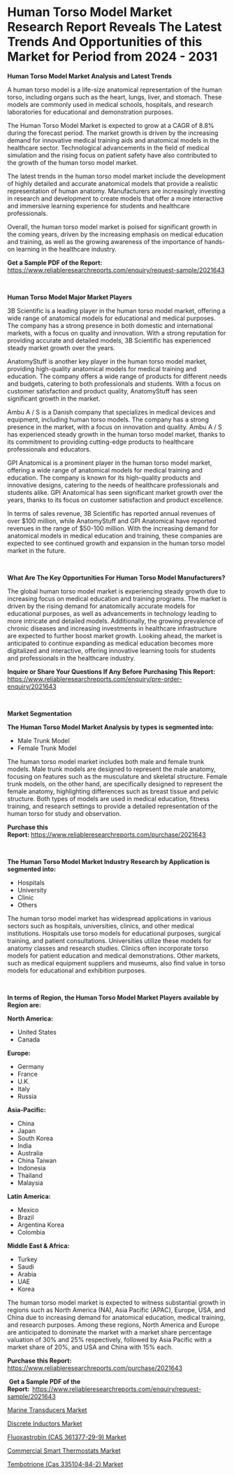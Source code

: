 <p><h1>Human Torso Model Market Research Report Reveals The Latest Trends And Opportunities of this Market for Period from 2024 - 2031</h1></p><p><strong>Human Torso Model Market Analysis and Latest Trends</strong></p>
<p><p>A human torso model is a life-size anatomical representation of the human torso, including organs such as the heart, lungs, liver, and stomach. These models are commonly used in medical schools, hospitals, and research laboratories for educational and demonstration purposes.</p><p>The Human Torso Model Market is expected to grow at a CAGR of 8.8% during the forecast period. The market growth is driven by the increasing demand for innovative medical training aids and anatomical models in the healthcare sector. Technological advancements in the field of medical simulation and the rising focus on patient safety have also contributed to the growth of the human torso model market.</p><p>The latest trends in the human torso model market include the development of highly detailed and accurate anatomical models that provide a realistic representation of human anatomy. Manufacturers are increasingly investing in research and development to create models that offer a more interactive and immersive learning experience for students and healthcare professionals.</p><p>Overall, the human torso model market is poised for significant growth in the coming years, driven by the increasing emphasis on medical education and training, as well as the growing awareness of the importance of hands-on learning in the healthcare industry.</p></p>
<p><strong>Get a Sample PDF of the Report:&nbsp;</strong> <a href="https://www.reliableresearchreports.com/enquiry/request-sample/2021643">https://www.reliableresearchreports.com/enquiry/request-sample/2021643</a></p>
<p>&nbsp;</p>
<p><strong>Human Torso Model Major Market Players</strong></p>
<p><p>3B Scientific is a leading player in the human torso model market, offering a wide range of anatomical models for educational and medical purposes. The company has a strong presence in both domestic and international markets, with a focus on quality and innovation. With a strong reputation for providing accurate and detailed models, 3B Scientific has experienced steady market growth over the years.</p><p>AnatomyStuff is another key player in the human torso model market, providing high-quality anatomical models for medical training and education. The company offers a wide range of products for different needs and budgets, catering to both professionals and students. With a focus on customer satisfaction and product quality, AnatomyStuff has seen significant growth in the market.</p><p>Ambu A / S is a Danish company that specializes in medical devices and equipment, including human torso models. The company has a strong presence in the market, with a focus on innovation and quality. Ambu A / S has experienced steady growth in the human torso model market, thanks to its commitment to providing cutting-edge products to healthcare professionals and educators.</p><p>GPI Anatomical is a prominent player in the human torso model market, offering a wide range of anatomical models for medical training and education. The company is known for its high-quality products and innovative designs, catering to the needs of healthcare professionals and students alike. GPI Anatomical has seen significant market growth over the years, thanks to its focus on customer satisfaction and product excellence.</p><p>In terms of sales revenue, 3B Scientific has reported annual revenues of over $100 million, while AnatomyStuff and GPI Anatomical have reported revenues in the range of $50-100 million. With the increasing demand for anatomical models in medical education and training, these companies are expected to see continued growth and expansion in the human torso model market in the future.</p></p>
<p>&nbsp;</p>
<p><strong>What Are The Key Opportunities For Human Torso Model Manufacturers?</strong></p>
<p><p>The global human torso model market is experiencing steady growth due to increasing focus on medical education and training programs. The market is driven by the rising demand for anatomically accurate models for educational purposes, as well as advancements in technology leading to more intricate and detailed models. Additionally, the growing prevalence of chronic diseases and increasing investments in healthcare infrastructure are expected to further boost market growth. Looking ahead, the market is anticipated to continue expanding as medical education becomes more digitalized and interactive, offering innovative learning tools for students and professionals in the healthcare industry.</p></p>
<p><strong>Inquire or Share Your Questions If Any Before Purchasing This Report:</strong> <a href="https://www.reliableresearchreports.com/enquiry/pre-order-enquiry/2021643">https://www.reliableresearchreports.com/enquiry/pre-order-enquiry/2021643</a></p>
<p>&nbsp;</p>
<p><strong>Market Segmentation</strong></p>
<p><strong>The Human Torso Model Market Analysis by types is segmented into:</strong></p>
<p><ul><li>Male Trunk Model</li><li>Female Trunk Model</li></ul></p>
<p><p>The human torso model market includes both male and female trunk models. Male trunk models are designed to represent the male anatomy, focusing on features such as the musculature and skeletal structure. Female trunk models, on the other hand, are specifically designed to represent the female anatomy, highlighting differences such as breast tissue and pelvic structure. Both types of models are used in medical education, fitness training, and research settings to provide a detailed representation of the human torso for study and observation.</p></p>
<p><strong>Purchase this Report:&nbsp;</strong><a href="https://www.reliableresearchreports.com/purchase/2021643">https://www.reliableresearchreports.com/purchase/2021643</a></p>
<p>&nbsp;</p>
<p><strong>The Human Torso Model Market Industry Research by Application is segmented into:</strong></p>
<p><ul><li>Hospitals</li><li>University</li><li>Clinic</li><li>Others</li></ul></p>
<p><p>The human torso model market has widespread applications in various sectors such as hospitals, universities, clinics, and other medical institutions. Hospitals use torso models for educational purposes, surgical training, and patient consultations. Universities utilize these models for anatomy classes and research studies. Clinics often incorporate torso models for patient education and medical demonstrations. Other markets, such as medical equipment suppliers and museums, also find value in torso models for educational and exhibition purposes.</p></p>
<p>&nbsp;</p>
<p><strong>In terms of Region, the Human Torso Model Market Players available by Region are:</strong></p>
<p>
    <p> <strong> North America: </strong>
        <ul>
            <li>United States</li>
            <li>Canada</li>
        </ul>
        </p> 
    <p> <strong> Europe: </strong>
        <ul>
            <li>Germany</li>
            <li>France</li>
            <li>U.K.</li>
            <li>Italy</li>
            <li>Russia</li>
        </ul>
        </p> 
    <p> <strong> Asia-Pacific: </strong>
        <ul>
            <li>China</li>
            <li>Japan</li>
            <li>South Korea</li>
            <li>India</li>
            <li>Australia</li>
            <li>China Taiwan</li>
            <li>Indonesia</li>
            <li>Thailand</li>
            <li>Malaysia</li>
        </ul>
        </p> 
    <p> <strong> Latin America: </strong>
        <ul>
            <li>Mexico</li>
            <li>Brazil</li>
            <li>Argentina Korea</li>
            <li>Colombia</li>
        </ul>
        </p> 
    <p> <strong> Middle East & Africa: </strong>
        <ul>
            <li>Turkey</li>
            <li>Saudi</li>
            <li>Arabia</li>
            <li>UAE</li>
            <li>Korea</li>
        </ul>
    </p>
    </p>
<p><p>The human torso model market is expected to witness substantial growth in regions such as North America (NA), Asia Pacific (APAC), Europe, USA, and China due to increasing demand for anatomical education, medical training, and research purposes. Among these regions, North America and Europe are anticipated to dominate the market with a market share percentage valuation of 30% and 25% respectively, followed by Asia Pacific with a market share of 20%, and USA and China with 15% each.</p></p>
<p><strong>Purchase this Report: </strong><a href="https://www.reliableresearchreports.com/purchase/2021643">https://www.reliableresearchreports.com/purchase/2021643</a></p>
<p>&nbsp;<strong>Get a Sample PDF of the Report:&nbsp;&nbsp;</strong><a href="https://www.reliableresearchreports.com/enquiry/request-sample/2021643">https://www.reliableresearchreports.com/enquiry/request-sample/2021643</a></p>
<p><strong></strong></p>
<p><p><a href="https://view.publitas.com/reportprime-1/marine-transducers-market-research-report-unlocks-analysis-on-the-market-financial-status-market-size-and-market-revenue-upto-2031/">Marine Transducers Market</a></p><p><a href="https://view.publitas.com/reportprime-1/discrete-inductors-market-share-market-new-trends-analysis-report-by-type-by-application-by-end-use-by-region-and-segment-forecasts-2024-2031/">Discrete Inductors Market</a></p><p><a href="https://thundering-castanet-c65.notion.site/Fluoxastrobin-CAS-361377-29-9-Market-Size-Growth-and-Forecast-from-2024-2031-038013b09da240e3901b9223c651b7cc">Fluoxastrobin (CAS 361377-29-9) Market</a></p><p><a href="https://github.com/lataunyatinikmelvin59ilbd0dv/Market-Research-Report-List-1/blob/main/commercial-smart-thermostats-market.md">Commercial Smart Thermostats Market</a></p><p><a href="https://bubble-tree-ea4.notion.site/Insights-into-Tembotrione-Cas-335104-84-2-Market-Size-Analysing-Market-Share-Trends-and-Growth--463fc10ce22e48eca64a5b573d0a7380">Tembotrione (Cas 335104-84-2) Market</a></p></p>